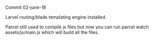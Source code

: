 Commit 02-june-18

Larvel routing/blade templating engine installed. 

Parcel still used to compile js files but now you can run parcel watch assets/js/main.js which will build all the files.

